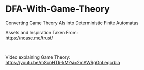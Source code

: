 # DFA-With-Game-Theory
Converting Game Theory AIs into Deterministic Finite Automatas

Assets and Inspiration Taken From: <br>
https://ncase.me/trust/

<br>

Video explaining Game Theory: <br>
https://youtu.be/mScpHTIi-kM?si=2mAWRgGnLeqcrbia
